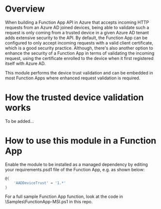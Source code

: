 # Overview
When building a Function App API in Azure that accepts incoming HTTP requests from an Azure AD joined devices, being able to validate such a request is only coming from a trusted device in a given Azure AD tenant adds extensive security to the API. By default, the Function App can be configured to only accept incoming requests with a valid client certificate, which is a good security practice. Although, there's also another option to enhance the security of a Function App in terms of validating the incoming request, using the certificate enrolled to the device when it first registered itself with Azure AD.

This module performs the device trust validation and can be embedded in most Function Apps where enhanced request validation is required.

# How the trusted device validation works

To be added...

# How to use this module in a Function App

Enable the module to be installed as a managed dependency by editing your requirements.psd1 file of the Function App, e.g. as shown below:

```PowerShell
@{
    'AADDeviceTrust' = '1.*'
}
```

For a full sample Function App function, look at the code in \Samples\FunctionApp-MSI.ps1 in this repo.